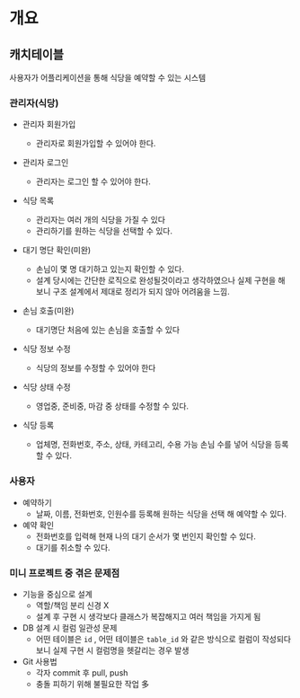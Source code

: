 # 개요

## 캐치테이블

사용자가 어플리케이션을 통해 식당을 예약할 수 있는 시스템

### 관리자(식당)

- 관리자 회원가입
    - 관리자로 회원가입할 수 있어야 한다.
- 관리자 로그인
    - 관리자는 로그인 할 수 있어야 한다.

- 식당 목록
    - 관리자는 여러 개의 식당을 가질 수 있다
    - 관리하기를 원하는 식당을 선택할 수 있다.
- 대기 명단 확인(미완)
    - 손님이 몇 명 대기하고 있는지 확인할 수 있다.
    - 설계 당시에는 간단한 로직으로 완성될것이라고 생각하였으나 실제 구현을 해보니 구조 설계에서 제대로 정리가 되지 않아 어려움을 느낌.
- 손님 호출(미완)
    - 대기명단 처음에 있는 손님을 호출할 수 있다
- 식당 정보 수정
    - 식당의 정보를 수정할 수 있어야 한다
- 식당 상태 수정
    - 영업중, 준비중, 마감 중 상태를 수정할 수 있다.

- 식당 등록
    - 업체명, 전화번호, 주소, 상태, 카테고리, 수용 가능 손님 수를 넣어 식당을 등록할 수 있다.

### 사용자

- 예약하기
    - 날짜, 이름, 전화번호, 인원수를 등록해 원하는 식당을 선택 해 예약할 수 있다.
- 예약 확인
    - 전화번호를 입력해 현재 나의 대기 순서가 몇 번인지 확인할 수 있다.
    - 대기를 취소할 수 있다.

### 미니 프로젝트 중 겪은 문제점

- 기능을 중심으로 설계
    - 역할/책임 분리 신경 X
    - 설계 후 구현 시 생각보다 클래스가 복잡해지고 여러 책임을 가지게 됨
- DB 설계 시 컬럼 일관성 문제
    - 어떤 테이블은 `id` , 어떤 테이블은 `table_id` 와 같은 방식으로 컬럼이 작성되다 보니 실제 구현 시 컬럼명을 헷갈리는 경우 발생
- Git 사용법
    - 각자 commit 후 pull, push
    - 충돌 피하기 위해 불필요한 작업 多

